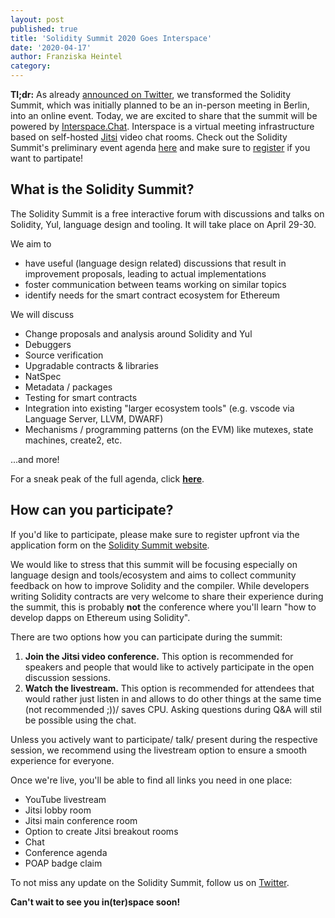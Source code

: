 ```yaml
---
layout: post
published: true
title: 'Solidity Summit 2020 Goes Interspace'
date: '2020-04-17'
author: Franziska Heintel
category:
---
```


**Tl;dr:** As already [announced on Twitter](https://twitter.com/solidity_lang/status/1244645576735690752?s=20), we transformed the Solidity Summit, which was initially planned to be an in-person meeting in Berlin, into an online event. Today, we are excited to share that the summit will be powered by [Interspace.Chat](https://github.com/interspacechat/interspace.chat). Interspace is a virtual meeting infrastructure based on self-hosted [Jitsi](https://jitsi.org/) video chat rooms. Check out the Solidity Summit's preliminary event agenda [here](https://docs.google.com/spreadsheets/d/1ylkaTYKx9TbAifCgyH2jN9SKJKrYfzab9zzTZgSL44g/edit#gid=2065734219) and make sure to [register](https://solidity-summit.ethereum.org/) if you want to partipate!

## What is the Solidity Summit?
The Solidity Summit is a free interactive forum with discussions and talks on Solidity, Yul, language design and tooling. It will take place on April 29-30.

We aim to
+ have useful (language design related) discussions that result in improvement proposals, leading to actual implementations 
+ foster communication between teams working on similar topics
+ identify needs for the smart contract ecosystem for Ethereum

We will discuss
+ Change proposals and analysis around Solidity and Yul
+ Debuggers
+ Source verification
+ Upgradable contracts & libraries
+ NatSpec
+ Metadata / packages
+ Testing for smart contracts
+ Integration into existing "larger ecosystem tools" (e.g. vscode via Language Server, LLVM, DWARF)
+ Mechanisms / programming patterns (on the EVM) like mutexes, state machines, create2, etc.

...and more!

For a sneak peak of the full agenda, click **[here](https://docs.google.com/spreadsheets/d/1ylkaTYKx9TbAifCgyH2jN9SKJKrYfzab9zzTZgSL44g/edit?usp=sharing)**.


## How can you participate?
If you'd like to participate, please make sure to register upfront via the application form on the [Solidity Summit website](https://solidity-summit.ethereum.org/).

We would like to stress that this summit will be focusing especially on language design and tools/ecosystem and aims to collect community feedback on how to improve Solidity and the compiler. While developers writing Solidity contracts are very welcome to share their experience during the summit, this is probably **not** the conference where you'll learn "how to develop dapps on Ethereum using Solidity".  

There are two options how you can participate during the summit: 
1. **Join the Jitsi video conference.** This option is recommended for speakers and people that would like to actively participate in the open discussion sessions.
2. **Watch the livestream.** This option is recommended for attendees that would rather just listen in and allows to do other things at the same time (not recommended ;))/ saves CPU. Asking questions during Q&A will stil be possible using the chat. 

Unless you actively want to participate/ talk/ present during the respective session, we recommend using the livestream option to ensure a smooth experience for everyone.

Once we're live, you'll be able to find all links you need in one place: 
+ YouTube livestream
+ Jitsi lobby room
+ Jitsi main conference room 
+ Option to create Jitsi breakout rooms 
+ Chat
+ Conference agenda
+ POAP badge claim

To not miss any update on the Solidity Summit, follow us on [Twitter](https://twitter.com/solidity_lang).

**Can't wait to see you in(ter)space soon!**



